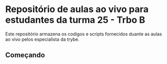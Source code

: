 # Repositório de aulas ao vivo para estudantes da turma 25 - Trbo B

Este repositório armazena os codigos e scripts fornecidos duante as aulas ao vivo pelos especialista da trybe.

## Começando 

